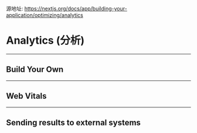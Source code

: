 源地址: https://nextjs.org/docs/app/building-your-application/optimizing/analytics

# Analytics (分析)

---

## Build Your Own

---

## Web Vitals

---

## Sending results to external systems
